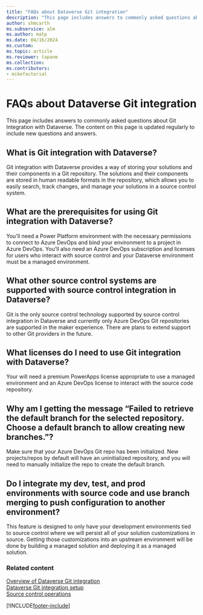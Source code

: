 ```yaml
---
title: "FAQs about Dataverse Git integration"
description: "This page includes answers to commonly asked questions about Git Integration with Dataverse."
author: shmcarth
ms.subservice: alm
ms.author: matp
ms.date: 04/16/2024
ms.custom: 
ms.topic: article
ms.reviewer: tapanm
ms.collection: 
ms.contributors:
- mikefactorial
---
```


# FAQs about Dataverse Git integration

This page includes answers to commonly asked questions about Git Integration with Dataverse. The content on this page is updated regularly to include new questions and answers.

## What is Git integration with Dataverse?

Git integration with Dataverse provides a way of storing your solutions and their components in a Git repository. The solutions and their components are stored in human readable formats in the repository, which allows you to easily search, track changes, and manage your solutions in a source control system.

## What are the prerequisites for using Git integration with Dataverse?

You'll need a Power Platform environment with the necessary permissions to connect to Azure DevOps and bind your environment to a project in Azure DevOps. You'll also need an Azure DevOps subscription and licenses for users who interact with source control and your Dataverse environment must be a managed environment.

## What other source control systems are supported with source control integration in Dataverse?

Git is the only source control technology supported by source control integration in Dataverse and currently only Azure DevOps Git repositories are supported in the maker experience. There are plans to extend support to other Git providers in the future.

## What licenses do I need to use Git integration with Dataverse?
Your will need a premium PowerApps license appropriate to use a managed environment and an Azure DevOps license to interact with the source code repository.

## Why am I getting the message “Failed to retrieve the default branch for the selected repository. Choose a default branch to allow creating new branches.”?

Make sure that your Azure DevOps Git repo has been initialized. New projects/repos by default will have an uninitialized repository, and you will need to manually initialize the repo to create the default branch.

## Do I integrate my dev, test, and prod environments with source code and use branch merging to push configuration to another environment?

This feature is designed to only have your development environments tied to source control where we will persist all of your solution customizations in source. Getting those customizations into an upstream environment will be done by building a managed solution and deploying it as a managed solution.


### Related content

[Overview of Dataverse Git integration](/power-platform/alm/git-integration/overview.md)  
[Dataverse Git integration setup](/power-platform/alm/git-integration/connecting-to-git.md)  
[Source control operations](/power-platform/alm/git-integration/source-control-operations.md)

[!INCLUDE[footer-include](../../includes/footer-banner.md)]
